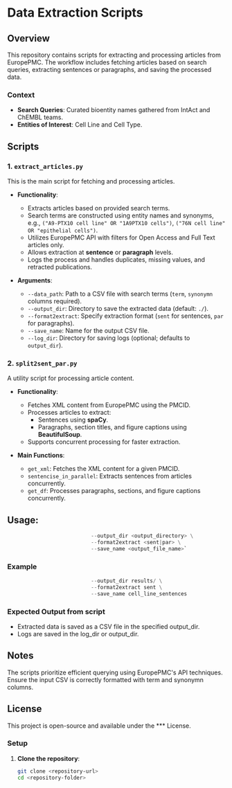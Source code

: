 # Data Extraction Scripts

## Overview

This repository contains scripts for extracting and processing articles from EuropePMC. The workflow includes fetching articles based on search queries, extracting sentences or paragraphs, and saving the processed data.

### Context
- **Search Queries**: Curated bioentity names gathered from IntAct and ChEMBL teams.  
- **Entities of Interest**: Cell Line and Cell Type.

## Scripts

### 1. **`extract_articles.py`**
This is the main script for fetching and processing articles.
- **Functionality**:
  - Extracts articles based on provided search terms.  
  - Search terms are constructed using entity names and synonyms, e.g., `("A9-PTX10 cell line" OR "1A9PTX10 cells")`, `("76N cell line" OR "epithelial cells")`.
  - Utilizes EuropePMC API with filters for Open Access and Full Text articles only.
  - Allows extraction at **sentence** or **paragraph** levels.
  - Logs the process and handles duplicates, missing values, and retracted publications.

- **Arguments**:
  - `--data_path`: Path to a CSV file with search terms (`term`, `synonymn` columns required).
  - `--output_dir`: Directory to save the extracted data (default: `./`).
  - `--format2extract`: Specify extraction format (`sent` for sentences, `par` for paragraphs).
  - `--save_name`: Name for the output CSV file.
  - `--log_dir`: Directory for saving logs (optional; defaults to `output_dir`).

### 2. **`split2sent_par.py`**
A utility script for processing article content.
- **Functionality**:
  - Fetches XML content from EuropePMC using the PMCID.
  - Processes articles to extract:
    - Sentences using **spaCy**.
    - Paragraphs, section titles, and figure captions using **BeautifulSoup**.
  - Supports concurrent processing for faster extraction.

- **Main Functions**:
  - `get_xml`: Fetches the XML content for a given PMCID.
  - `sentencise_in_parallel`: Extracts sentences from articles concurrently.
  - `get_df`: Processes paragraphs, sections, and figure captions concurrently.

## Usage:
```python extract_articles.py --data_path <path_to_csv> \
                           --output_dir <output_directory> \
                           --format2extract <sent|par> \
                           --save_name <output_file_name>`

```
### Example
```python extract_articles.py --data_path data/search_terms.csv \
                           --output_dir results/ \
                           --format2extract sent \
                           --save_name cell_line_sentences
```

### Expected Output from script
- Extracted data is saved as a CSV file in the specified output_dir.
- Logs are saved in the log_dir or output_dir.

## Notes
The scripts prioritize efficient querying using EuropePMC's API techniques.
Ensure the input CSV is correctly formatted with term and synonymn columns.

## License
This project is open-source and available under the *** License.

### Setup

1. **Clone the repository**:
   ```bash
   git clone <repository-url>
   cd <repository-folder>
   ```

